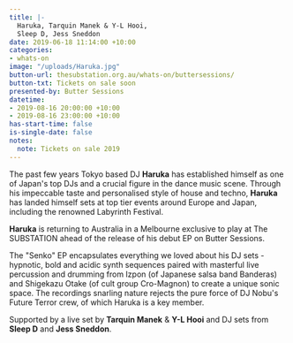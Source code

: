 ```yaml
---
title: |-
  Haruka, Tarquin Manek & Y-L Hooi,
  Sleep D, Jess Sneddon
date: 2019-06-18 11:14:00 +10:00
categories:
- whats-on
image: "/uploads/Haruka.jpg"
button-url: thesubstation.org.au/whats-on/buttersessions/
button-txt: Tickets on sale soon
presented-by: Butter Sessions
datetime:
- 2019-08-16 20:00:00 +10:00
- 2019-08-16 23:00:00 +10:00
has-start-time: false
is-single-date: false
notes:
  note: Tickets on sale 2019
---
```


The past few years Tokyo based DJ **Haruka** has established himself as one of Japan's top DJs and a crucial figure in the dance music scene. Through his impeccable taste and personalised style of house and techno, **Haruka** has landed himself sets at top tier events around Europe and Japan, including the renowned Labyrinth Festival. 

**Haruka** is returning to Australia in a Melbourne exclusive to play at The SUBSTATION ahead of the release of his debut EP on Butter Sessions.

The "Senko" EP encapsulates everything we loved about his DJ sets - hypnotic, bold and acidic synth sequences paired with masterful live percussion and drumming from Izpon (of Japanese salsa band Banderas) and Shigekazu Otake (of cult group Cro-Magnon) to create a unique sonic space. The recordings snarling nature rejects the pure force of DJ Nobu's Future Terror crew, of which Haruka is a key member.

Supported by a live set by **Tarquin Manek** & **Y-L Hooi** and DJ sets from **Sleep D** and **Jess Sneddon**.
